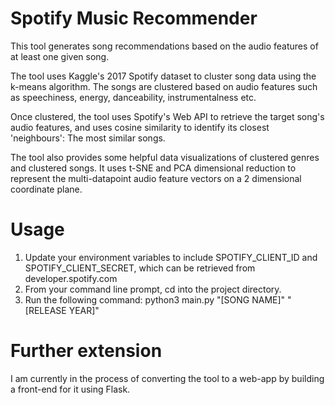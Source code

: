 # Spotify Music Recommender
This tool generates song recommendations based on the audio features of at least one given song.

The tool uses Kaggle's 2017 Spotify dataset to cluster song data using the k-means algorithm. The songs are clustered based on audio features such as speechiness, energy, danceability, instrumentalness etc.

Once clustered, the tool uses Spotify's Web API to retrieve the target song's audio features, and uses cosine similarity to identify its closest 'neighbours': The most similar songs. 

The tool also provides some helpful data visualizations of clustered genres and clustered songs. It uses t-SNE and PCA dimensional reduction to represent the multi-datapoint audio feature vectors on a 2 dimensional coordinate plane.

# Usage
1. Update your environment variables to include SPOTIFY_CLIENT_ID and SPOTIFY_CLIENT_SECRET, which can be retrieved from developer.spotify.com
2. From your command line prompt, cd into the project directory.
3. Run the following command: python3 main.py "[SONG NAME]" "[RELEASE YEAR]"

# Further extension
I am currently in the process of converting the tool to a web-app by building a front-end for it using Flask.
